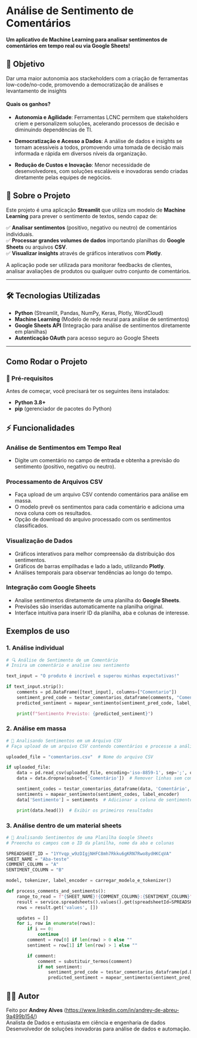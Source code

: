 # Análise de Sentimento de Comentários  

**Um aplicativo de Machine Learning para analisar sentimentos de comentários em tempo real ou via Google Sheets!**  

## 🏹 Objetivo
Dar uma maior autonomia aos stackeholders com a criação de ferramentas low-code/no-code, promovendo a democratização de análises e levantamento de insights

#### **Quais os ganhos?**

- **Autonomia e Agilidade**: Ferramentas LCNC permitem que stakeholders criem e personalizem soluções, acelerando processos de decisão e diminuindo dependências de TI.

- **Democratização e Acesso a Dados**: A análise de dados e insights se tornam acessíveis a todos, promovendo uma tomada de decisão mais informada e rápida em diversos níveis da organização.

- **Redução de Custos e Inovação**: Menor necessidade de desenvolvedores, com soluções escaláveis e inovadoras sendo criadas diretamente pelas equipes de negócios.

## 📌 Sobre o Projeto  

Este projeto é uma aplicação **Streamlit** que utiliza um modelo de **Machine Learning** para prever o sentimento de textos, sendo capaz de:  

✅ **Analisar sentimentos** (positivo, negativo ou neutro) de comentários individuais.  
✅ **Processar grandes volumes de dados** importando planilhas do **Google Sheets** ou arquivos **CSV**.  
✅ **Visualizar insights** através de gráficos interativos com **Plotly**.  

A aplicação pode ser utilizada para monitorar feedbacks de clientes, analisar avaliações de produtos ou qualquer outro conjunto de comentários.  

---

## 🛠️ Tecnologias Utilizadas  

- **Python** (Streamlit, Pandas, NumPy, Keras, Plotly, WordCloud)  
- **Machine Learning** (Modelo de rede neural para análise de sentimentos)  
- **Google Sheets API** (Integração para análise de sentimentos diretamente em planilhas)  
- **Autenticação OAuth** para acesso seguro ao Google Sheets  

---

## Como Rodar o Projeto  

### 📌 Pré-requisitos  

Antes de começar, você precisará ter os seguintes itens instalados:  

- **Python 3.8+**  
- **pip** (gerenciador de pacotes do Python) 

## ⚡ Funcionalidades  

### Análise de Sentimentos em Tempo Real  
- Digite um comentário no campo de entrada e obtenha a previsão do sentimento (positivo, negativo ou neutro).  

### Processamento de Arquivos CSV  
- Faça upload de um arquivo CSV contendo comentários para análise em massa.  
- O modelo prevê os sentimentos para cada comentário e adiciona uma nova coluna com os resultados.  
- Opção de download do arquivo processado com os sentimentos classificados.  

### Visualização de Dados  
- Gráficos interativos para melhor compreensão da distribuição dos sentimentos.  
- Gráficos de barras empilhadas e lado a lado, utilizando **Plotly**.  
- Análises temporais para observar tendências ao longo do tempo.  

### Integração com Google Sheets  
- Analise sentimentos diretamente de uma planilha do **Google Sheets**.  
- Previsões são inseridas automaticamente na planilha original.  
- Interface intuitiva para inserir ID da planilha, aba e colunas de interesse.  


## Exemplos de uso

### 1. Análise individual
```python
# 🔍 Análise de Sentimento de um Comentário  
# Insira um comentário e analise seu sentimento  

text_input = "O produto é incrível e superou minhas expectativas!"

if text_input.strip():
    comments = pd.DataFrame([text_input], columns=["Comentario"])
    sentiment_pred_code = testar_comentarios_dataframe(comments, "Comentario", model, tokenizer)
    predicted_sentiment = mapear_sentimento(sentiment_pred_code, label_encoder)[0]

    print(f"Sentimento Previsto: {predicted_sentiment}")

```
### 2. Análise em massa

```python
# 📂 Analisando Sentimentos em um Arquivo CSV  
# Faça upload de um arquivo CSV contendo comentários e processe a análise em massa  

uploaded_file = "comentarios.csv"  # Nome do arquivo CSV

if uploaded_file:
    data = pd.read_csv(uploaded_file, encoding='iso-8859-1', sep=';', on_bad_lines='skip')
    data = data.dropna(subset=['Comentário'])  # Remover linhas sem comentário

    sentiment_codes = testar_comentarios_dataframe(data, 'Comentário', model, tokenizer)
    sentiments = mapear_sentimento(sentiment_codes, label_encoder)
    data['Sentimento'] = sentiments  # Adicionar a coluna de sentimentos

    print(data.head())  # Exibir os primeiros resultados
```
### 3. Análise dentro de um material sheets

```python
# 📗 Analisando Sentimentos de uma Planilha Google Sheets  
# Preencha os campos com o ID da planilha, nome da aba e colunas  

SPREADSHEET_ID = "1YYvqp_w9zDIgjNHFC8mh7Rkku6gKRN7Rwo8ydHKCqVA"
SHEET_NAME = "Aba-teste"
COMMENT_COLUMN = "A"
SENTIMENT_COLUMN = "B"

model, tokenizer, label_encoder = carregar_modelo_e_tokenizer()

def process_comments_and_sentiments():
    range_to_read = f"{SHEET_NAME}!{COMMENT_COLUMN}:{SENTIMENT_COLUMN}"
    result = service.spreadsheets().values().get(spreadsheetId=SPREADSHEET_ID, range=range_to_read).execute()
    rows = result.get('values', [])

    updates = []
    for i, row in enumerate(rows):
        if i == 0:
            continue
        comment = row[0] if len(row) > 0 else ""
        sentiment = row[1] if len(row) > 1 else ""

        if comment:
            comment = substituir_termos(comment)
            if not sentiment:
                sentiment_pred_code = testar_comentarios_dataframe(pd.DataFrame([comment], columns=["Comentario"]), "Comentario", model, tokenizer)
                predicted_sentiment = mapear_sentimento(sentiment_pred_code, label_encoder

```

## 👨‍💻 Autor  

Feito por **Andrey Alves** (https://www.linkedin.com/in/andrey-de-abreu-9a499b154/)  
Analista de Dados e entusiasta em ciência e engenharia de dados  
Desenvolvedor de soluções inovadoras para análise de dados e automação.
